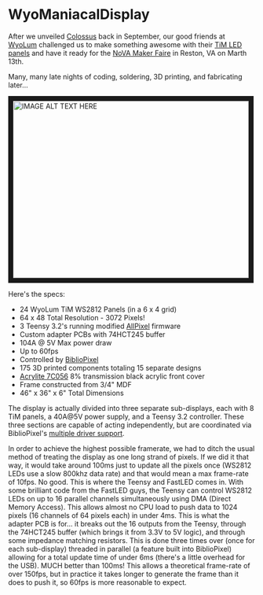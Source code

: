 # WyoManiacalDisplay

After we unveiled [Colossus](maniacallabs.com/Colossus) back in September, our good friends at [WyoLum](http://WyoLum.com) challenged us to make something awesome with their [TiM LED panels](http://www.seeedstudio.com/depot/TiM-p-1516.html) and have it ready for the [NoVA Maker Faire](http://makerfairenova.com/) in Reston, VA on Marth 13th.

Many, many late nights  of coding, soldering, 3D printing, and fabricating later...

<a href="http://www.youtube.com/watch?feature=player_embedded&v=9yjcHflWVkI
" target="_blank"><img src="http://img.youtube.com/vi/9yjcHflWVkI/0.jpg" 
alt="IMAGE ALT TEXT HERE" width="480" height="360" border="10" /></a>

Here's the specs:

- 24 WyoLum TiM WS2812 Panels (in a 6 x 4 grid)
- 64 x 48 Total Resolution - 3072 Pixels!
- 3 Teensy 3.2's running modified [AllPixel](maniacallabs.com/AllPixel) firmware
- Custom adapter PCBs with 74HCT245 buffer
- 104A @ 5V Max power draw
- Up to 60fps
- Controlled by [BiblioPixel](maniacallabs.com/BiblioPixel)
- 175 3D printed components totaling 15 separate designs
- [Acrylite 7C056](https://www.acrylite-shop.com/US/us/extruded-f0p5v3qaql1/acrylite-extruded-ff-grey-7c056-gt-ckhtgnt8efh~p.html) 8% transmission black acrylic front cover
- Frame constructed from 3/4" MDF
- 46" x 36" x 6" Total Dimensions

The display is actually divided into three separate sub-displays, each with 8 TiM panels, a 40A@5V power supply, and a Teensy 3.2 controller. These three sections are capable of acting independently, but are coordinated via BiblioPixel's [multiple driver support](https://github.com/ManiacalLabs/BiblioPixel/wiki/Multiple-Driver-Support).

In order to achieve the highest possible framerate, we had to ditch the usual method of treating the display as one long strand of pixels. If we did it that way, it would take around 100ms just to update all the pixels once (WS2812 LEDs use a slow 800khz data rate) and that would mean a max frame-rate of 10fps. No good. This is where the Teensy and FastLED comes in. With some brilliant code from the FastLED guys, the Teensy can control WS2812 LEDs on up to 16 parallel channels simultaneously using DMA (Direct Memory Access). This allows almost no CPU load to push data to 1024 pixels (16 channels of 64 pixels each) in under 4ms. This is what the adapter PCB is for... it breaks out the 16 outputs from the Teensy, through the 74HCT245 buffer (which brings it from 3.3V to 5V logic), and through some impedance matching resistors.  This is done three times over (once for each sub-display) threaded in parallel (a feature built into BiblioPixel) allowing for a total update time of under 6ms (there's a little overhead for the USB). MUCH better than 100ms! This allows a theoretical frame-rate of over 150fps, but in practice it takes longer to generate the frame than it does to push it, so 60fps is more reasonable to expect. 
